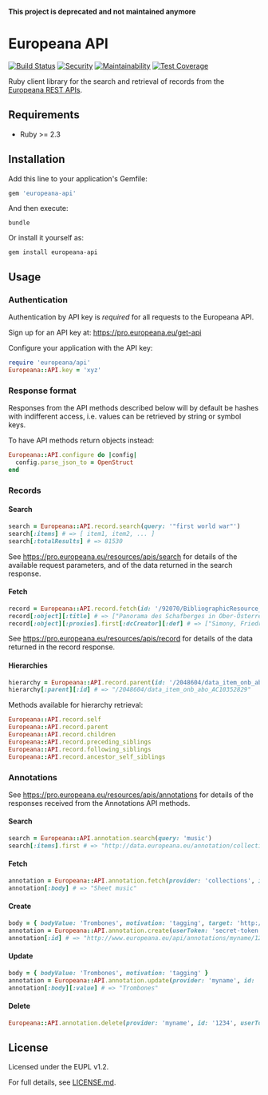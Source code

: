 **This project is deprecated and not maintained anymore**

# Europeana API

[![Build Status](https://travis-ci.org/europeana/europeana-api-client-ruby.svg?branch=develop)](https://travis-ci.org/europeana/europeana-api-client-ruby) [![Security](https://hakiri.io/github/europeana/europeana-api-client-ruby/develop.svg)](https://hakiri.io/github/europeana/europeana-api-client-ruby/develop) [![Maintainability](https://api.codeclimate.com/v1/badges/ee765a461fd16730c02d/maintainability)](https://codeclimate.com/github/europeana/europeana-api-client-ruby/maintainability) [![Test Coverage](https://api.codeclimate.com/v1/badges/ee765a461fd16730c02d/test_coverage)](https://codeclimate.com/github/europeana/europeana-api-client-ruby/test_coverage)

Ruby client library for the search and retrieval of records from the [Europeana
REST APIs](https://pro.europeana.eu/resources/apis).

## Requirements

* Ruby >= 2.3

## Installation

Add this line to your application's Gemfile:

```ruby
gem 'europeana-api'
```

And then execute:

```
bundle
```

Or install it yourself as:

```
gem install europeana-api
```

## Usage

### Authentication

Authentication by API key is *required* for all requests to the Europeana API.

Sign up for an API key at: https://pro.europeana.eu/get-api

Configure your application with the API key:

```ruby
require 'europeana/api'
Europeana::API.key = 'xyz'
```

### Response format

Responses from the API methods described below will by default be hashes with
indifferent access, i.e. values can be retrieved by string or symbol keys.

To have API methods return objects instead:
```ruby
Europeana::API.configure do |config|
  config.parse_json_to = OpenStruct
end
```

### Records

#### Search

```ruby
search = Europeana::API.record.search(query: '"first world war"')
search[:items] # => [ item1, item2, ... ]
search[:totalResults] # => 81530
```

See https://pro.europeana.eu/resources/apis/search for details of the available request
parameters, and of the data returned in the search response.

#### Fetch

```ruby
record = Europeana::API.record.fetch(id: '/92070/BibliographicResource_1000126223918')
record[:object][:title] # => ["Panorama des Schafberges in Ober-Österreich. Blatt 1"]
record[:object][:proxies].first[:dcCreator][:def] # => ["Simony, Friedrich"]
```

See https://pro.europeana.eu/resources/apis/record for details of the data returned in
the record response.

#### Hierarchies

```ruby
hierarchy = Europeana::API.record.parent(id: '/2048604/data_item_onb_abo__2BZ17084070X')
hierarchy[:parent][:id] # => "/2048604/data_item_onb_abo_AC10352829"
```

Methods available for hierarchy retrieval:
```ruby
Europeana::API.record.self
Europeana::API.record.parent
Europeana::API.record.children
Europeana::API.record.preceding_siblings
Europeana::API.record.following_siblings
Europeana::API.record.ancestor_self_siblings
```

### Annotations

See https://pro.europeana.eu/resources/apis/annotations for details of the responses
received from the Annotations API methods.

#### Search

```ruby
search = Europeana::API.annotation.search(query: 'music')
search[:items].first # => "http://data.europeana.eu/annotation/collections/8"
```

#### Fetch

```ruby
annotation = Europeana::API.annotation.fetch(provider: 'collections', id: 8)
annotation[:body] # => "Sheet music"
```

#### Create

```ruby
body = { bodyValue: 'Trombones', motivation: 'tagging', target: 'http://data.europeana.eu/item/09102/_UEDIN_214' }
annotation = Europeana::API.annotation.create(userToken: 'secret-token', body: body.to_json)
annotation[:id] # => "http://www.europeana.eu/api/annotations/myname/1234"
```

#### Update

```ruby
body = { bodyValue: 'Trombones', motivation: 'tagging' }
annotation = Europeana::API.annotation.update(provider: 'myname', id: '1234', userToken: 'secret-token', body: body.to_json)
annotation[:body][:value] # => "Trombones"
```

#### Delete

```ruby
Europeana::API.annotation.delete(provider: 'myname', id: '1234', userToken: 'secret-token') # => ""
```

## License

Licensed under the EUPL v1.2.

For full details, see [LICENSE.md](LICENSE.md).
